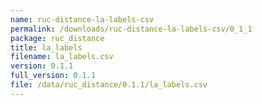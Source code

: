 ```yaml
---
name: ruc-distance-la-labels-csv
permalink: /downloads/ruc-distance-la-labels-csv/0_1_1
package: ruc_distance
title: la_labels
filename: la_labels.csv
version: 0.1.1
full_version: 0.1.1
file: /data/ruc_distance/0.1.1/la_labels.csv
---
```

